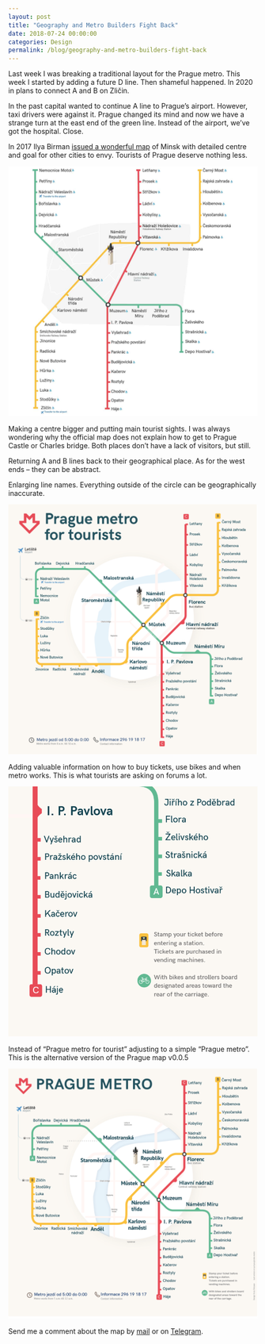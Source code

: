 ```yaml
---
layout: post
title: "Geography and Metro Builders Fight Back"
date: 2018-07-24 00:00:00
categories: Design
permalink: /blog/geography-and-metro-builders-fight-back
---
```


Last week I was breaking a traditional layout for the Prague metro. This week I started by adding a future D line. Then shameful happened. In 2020 in plans to connect A and B on Zličin. 

In the past capital wanted to continue A line to Prague’s airport. However, taxi drivers were against it. Prague changed its mind and now we have a strange turn at the east end of the green line. Instead of the airport, we’ve got the hospital. Close.

In 2017 Ilya Birman [issued a wonderful map](https://ilyabirman.ru/projects/minsk-metro/) of Minsk with detailed centre and goal for other cities to envy. Tourists of Prague deserve nothing less.  

<span class="p800">![map](/blog_img/metro/metro-v4.jpg)</span> 

Making a centre bigger and putting main tourist sights. I was always wondering why the official map does not explain how to get to Prague Castle or Charles bridge. Both places don’t have a lack of visitors, but still. 

Returning A and B lines back to their geographical place. As for the west ends – they can be abstract.

Enlarging line names. Everything outside of the circle can be geographically inaccurate. 

<span class="p800">![map](/blog_img/metro/prg-for-tourists-4.png)</span> 

Adding valuable information on how to buy tickets, use bikes and when metro works. This is what tourists are asking on forums a lot.

<span class="p400">![map](/blog_img/metro/small-info-5.png)</span> 

Instead of “Prague metro for tourist” adjusting to a simple “Prague metro”. This is the alternative version of the Prague map v0.0.5

<span class="p800">![map](/blog_img/metro/prg-metro-v5.png)</span> 

Send me a comment about the map by <a href="mailto:yuriysteam@icloud.com" target="_top">mail</a> or on <a href="https://t.me/yuriysteam">Telegram</a>.